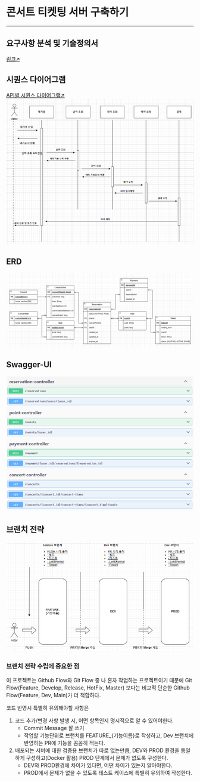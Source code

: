 # 콘서트 티켓팅 서버 구축하기

---

## 요구사항 분석 및 기술정의서
[링크↗](https://github.com/watanka/ticketing/wiki/%EC%BD%98%EC%84%9C%ED%8A%B8-%ED%8B%B0%EC%BC%93%ED%8C%85-%EC%8B%9C%EC%8A%A4%ED%85%9C)

## 시퀀스 다이어그램
[API별 시퀀스 다이어그램↗](https://github.com/watanka/ticketing/wiki/%EC%84%B8%EB%B6%80-%EC%8B%9C%ED%80%80%EC%8A%A4-%EB%8B%A4%EC%9D%B4%EC%96%B4%EA%B7%B8%EB%9E%A8)
![](./sequence%20diagram.png "sequence diagram")


## ERD
![](./ERD.png "ERD")


## Swagger-UI
![](./swagger-ui.png "swagger")

## 브랜치 전략
![](./브랜치전략.png "브랜치 전략")  

### 브랜치 전략 수립에 중요한 점

이 프로젝트는 Github Flow와 Git Flow 중 나 혼자 작업하는 프로젝트이기 때문에 Git Flow(Feature, Develop, Release, HotFix, Master) 보다는 비교적 단순한 Github Flow(Feature, Dev, Main)가 더 적합하다.

코드 반영시 특별히 유의해야할 사항은

1. 코드 추가/변경 사항 발생 시, 어떤 항목인지 명시적으로 알 수 있어야한다.
    - Commit Message 잘 쓰기
    - 작업할 기능단위로 브랜치를 FEATURE_{기능이름}로 작성하고, Dev 브랜치에 반영하는 PR에 기능을 꼼꼼히 적는다.
2. 배포되는 서버에 대한 검증용 브랜치가 따로 없는만큼, DEV와 PROD 환경을 동일하게 구성하고(Docker 활용) PROD 단계에서 문제가 없도록 구성한다.
    - DEV와 PROD환경에 차이가 있다면, 어떤 차이가 있는지 알아야한다.
    - PROD에서 문제가 없을 수 있도록 테스트 케이스에 특별히 유의하여 작성한다.